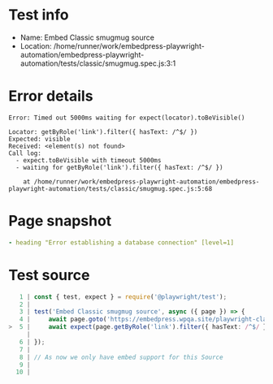 # Test info

- Name: Embed Classic smugmug source
- Location: /home/runner/work/embedpress-playwright-automation/embedpress-playwright-automation/tests/classic/smugmug.spec.js:3:1

# Error details

```
Error: Timed out 5000ms waiting for expect(locator).toBeVisible()

Locator: getByRole('link').filter({ hasText: /^$/ })
Expected: visible
Received: <element(s) not found>
Call log:
  - expect.toBeVisible with timeout 5000ms
  - waiting for getByRole('link').filter({ hasText: /^$/ })

    at /home/runner/work/embedpress-playwright-automation/embedpress-playwright-automation/tests/classic/smugmug.spec.js:5:68
```

# Page snapshot

```yaml
- heading "Error establishing a database connection" [level=1]
```

# Test source

```ts
   1 | const { test, expect } = require('@playwright/test');
   2 |
   3 | test('Embed Classic smugmug source', async ({ page }) => {
   4 |     await page.goto('https://embedpress.wpqa.site/playwright-classic-editor/smugmug-classic-editor/');
>  5 |     await expect(page.getByRole('link').filter({ hasText: /^$/ })).toBeVisible();
     |                                                                    ^ Error: Timed out 5000ms waiting for expect(locator).toBeVisible()
   6 | });
   7 |
   8 | // As now we only have embed support for this Source
   9 |
  10 |
```